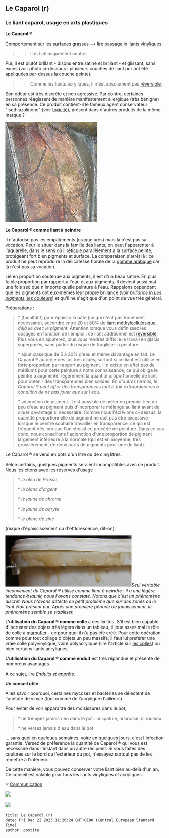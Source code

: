 ## Le Caparol (r)
### Le liant caparol, usage en arts plastiques
 **Le Caparol ®**

Comportement sur les surfaces grasses --> [lire passage in liants vinyliques](vinyle.html#surprise).

> > Il est chimiquement neutre.

Pur, il est plutôt brillant - disons entre satiné et brillant - et glissant, sans excès (voir photo ci-dessous : plusieurs couches de liant pur ont été appliquées par-dessus la couche peinte).

> > Comme les liants acryliques, il n'est absolument pas [réversible](liants.html#reversibilite).

Son odeur est très discrète et non agressive. Par contre, certaines personnes réagissent de manière manifestement allergique (très bénigne) en sa présence. Ce produit contient-il le fameux agent conservateur "isothiazolinone" (voir [toxicité](toxicite.html)), présent dans d'autres produits de la même marque ?

![](images/tableaureliefcaparol1.jpg)

**Le Caparol ® comme liant à peindre**

Il n'autorise pas les empâtements (craquelures) mais là n'est pas sa vocation. Pour le situer dans la famille des liants, on peut l'apparenter à l'aquarelle, dans le sens où il [réticule](reticulation.html) parallèlement à la surface peinte, protégeant fort bien pigments et surface. La comparaison s'arrêt là : ce produit ne peut reproduire la délicatesse florale de la [gomme arabique](gommearabaquar.html) car là n'est pas sa vocation.

Lié en proportion soutenue aux pigments, il est d'un beau satiné. En plus faible proportion par rapport à l'eau et aux pigments, il devient aussi mat une fois sec que n'importe quelle peinture à l'eau. Rappelons cependant que les pigments ont eux-mêmes leur propre brillance (voir [_brillance_ in _Les pigments, les couleurs_](pigments.html#7brillance)) et qu'il ne s'agit que d'un point de vue très général.

Préparations :

> \* (facultatif) pour épaissir la pâte (ce qui n'est pas forcément nécessaire), adjoindre entre 20 et 80% de [liant méthylcellulosique](methylcellulosiqueliant.html), _déjà lié avec le pigment_. Attention lorsque vous définissez les dosages en fonction de l'emploi : ce liant additionnel est [réversible](liants.html#reversibilite). Plus vous en ajouterez, plus vous rendrez difficile le travail en glacis superposés, sans parler du risque de fragiliser la peinture.
> 
> \* ajout classique de 5 à 20% d'eau et même davantage en fait. Le Caparol ® autorise des jus très dilués, surtout si ce liant est utilisé en forte proportion par rapport au pigment. Il n'existe en effet pas de médiums pour cette peinture à notre connaissance, ce qui oblige le peintre à augmenter légèrement la quantité proportionnelle de liant pour obtenir des transparences bien solides. _En d'autres termes, le Caparol ® peut offrir des transparences tout à fait extraordinaires à condition de ne pas jouer que sur l'eau._
> 
> \* adjonction de pigment. Il est possible de mêler en premier lieu un peu d'eau au pigment puis d'incorporer le mélange au liant avant de diluer davantage si nécessaire. Comme nous l'écrivions ci-dessus, la quantité proportionnelle de pigment ne doit pas être excessive lorsque le peintre souhaite travailler en transparence, ce qui est fréquent dès lors que l'on choisit ce procédé de peinture. Dans ce cas donc, nous conseillons l'adjonction d'une proportion de pigment largement inférieure à la normale (qui est en moyenne, très grossièrement, de deux parts de pigments pour une de liant).

Le Caparol ® se vend en pots d'un litre ou de cinq litres.

Selon certains, quelques pigments seraient incompatibles avec ce produit. Nous les citons avec les réserves d'usage  :

> \* _le bleu de Prusse_
> 
> \* _le blanc d'argent_
> 
> \* _le jaune de chrome_
> 
> \* _le jaune de baryte_
> 
> \* _le blanc de zinc_

(risque d'épaississement ou d'efflorescence, dit-on).

![](images/vinylejauni.jpg)_Seul véritable inconvénient du Caparol ® utilisé comme liant à peindre : il a une légère tendance à jaunir, nous l'avons constaté. Notons que c'est un phénomène discret. Nous n'avons détecté ce petit problème que sur des zones où le liant était présent pur. Après une première période de jaunissement, le phénomène semble se stabiliser._ 

**L'utilisation du Caparol ® comme colle** a des limites. S'il est bien capable d'incruster des objets très légers dans un tableau, il joue assez mal le rôle de colle à [maroufler](marouflage.html) - ce pour quoi il n'a pas été créé. Pour cette opération comme pour tout collage d'objets un peu massifs, il faut lui préférer une vraie colle polyvinylique, voire polyacrylique (lire l'article sur [les colles](colles.html)) ou bien certains liants acryliques.

**L'utilisation du Caparol ® comme enduit** est très répandue et présente de nombreux avantages.

A ce sujet, lire [_Enduits et apprêts_](enduits.html).

**Un conseil utile**

Allez savoir pourquoi, certaines mycoses et bactéries se délectent de l'acétate de vinyle (tout comme de l'acrylique d'ailleurs).

Pour éviter de voir apparaître des moisissures dans le pot,

> \* ne trempez jamais rien dans le pot : ni spatule, ni brosse, ni rouleau
> 
> \* ne versez jamais d'eau dans le pot

... sans quoi en quelques semaines, voire en quelques jours, c'est l'infection garantie. Versez de préférence la quantité de Caparol ® qui vous est nécessaire dans l'instant dans un autre récipient. Si vous faites des coulures sur le bord ou l'extérieur du pot, n'essayez surtout pas de les remettre à l'intérieur.

De cette manière, vous pouvez conserver votre liant bien au-delà d'un an. Ce conseil est valable pour tous les liants vinyliques et acryliques.



![](images/flechebas.gif) [Communication](http://www.artrealite.com/annonceurs.htm) 

[![](https://cbonvin.fr/sites/regie.artrealite.com/visuels/campagne1.png)](index-2.html#20131014)

![](https://cbonvin.fr/sites/regie.artrealite.com/visuels/campagne2.png)
```
title: Le Caparol (r)
date: Fri Dec 22 2023 11:26:24 GMT+0100 (Central European Standard Time)
author: postite
```
